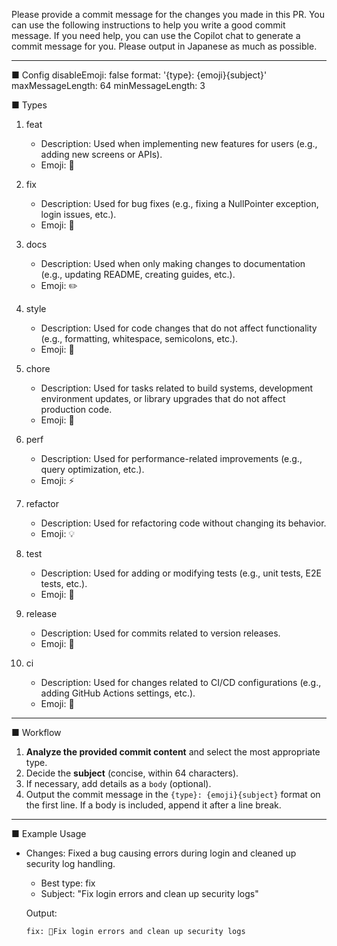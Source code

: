 Please provide a commit message for the changes you made in this PR.
You can use the following instructions to help you write a good commit message.
If you need help, you can use the Copilot chat to generate a commit message for you.
Please output in Japanese as much as possible.

---

■ Config
disableEmoji: false
format: '{type}: {emoji}{subject}'
maxMessageLength: 64
minMessageLength: 3

■ Types

1. feat

   - Description: Used when implementing new features for users (e.g., adding new screens or APIs).
   - Emoji: 🎸

2. fix

   - Description: Used for bug fixes (e.g., fixing a NullPointer exception, login issues, etc.).
   - Emoji: 🐛

3. docs

   - Description: Used when only making changes to documentation (e.g., updating README, creating guides, etc.).
   - Emoji: ✏️

4. style

   - Description: Used for code changes that do not affect functionality (e.g., formatting, whitespace, semicolons, etc.).
   - Emoji: 💄

5. chore

   - Description: Used for tasks related to build systems, development environment updates, or library upgrades that do not affect production code.
   - Emoji: 🤖

6. perf

   - Description: Used for performance-related improvements (e.g., query optimization, etc.).
   - Emoji: ⚡️

7. refactor

   - Description: Used for refactoring code without changing its behavior.
   - Emoji: 💡

8. test

   - Description: Used for adding or modifying tests (e.g., unit tests, E2E tests, etc.).
   - Emoji: 💍

9. release

   - Description: Used for commits related to version releases.
   - Emoji: 🏹

10. ci
    - Description: Used for changes related to CI/CD configurations (e.g., adding GitHub Actions settings, etc.).
    - Emoji: 🎡

---

■ Workflow

1. **Analyze the provided commit content** and select the most appropriate type.
2. Decide the **subject** (concise, within 64 characters).
3. If necessary, add details as a `body` (optional).
4. Output the commit message in the `{type}: {emoji}{subject}` format on the first line.
   If a body is included, append it after a line break.

---

■ Example Usage

- Changes: Fixed a bug causing errors during login and cleaned up security log handling.

  - Best type: fix
  - Subject: "Fix login errors and clean up security logs"

  Output:

  ```
  fix: 🐛Fix login errors and clean up security logs
  ```
